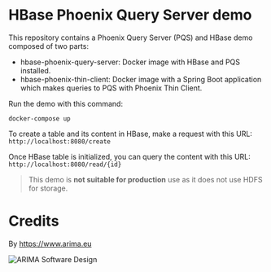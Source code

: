# HBase Phoenix Query Server demo

This repository contains a Phoenix Query Server (PQS) and HBase demo composed of two parts:

 - hbase-phoenix-query-server: Docker image with HBase and PQS installed.
 - hbase-phoenix-thin-client: Docker image with a Spring Boot application which makes queries to PQS with Phoenix Thin Client.

Run the demo with this command:

```
docker-compose up
```

To create a table and its content in HBase, make a request with this URL: `http://localhost:8080/create`

Once HBase table is initialized, you can query the content with this URL: `http://localhost:8080/read/{id}`

> This demo is **not suitable for production** use as it does not use HDFS for storage.

# Credits

By https://www.arima.eu

![ARIMA Software Design](https://arima.eu/arima-claim.png)